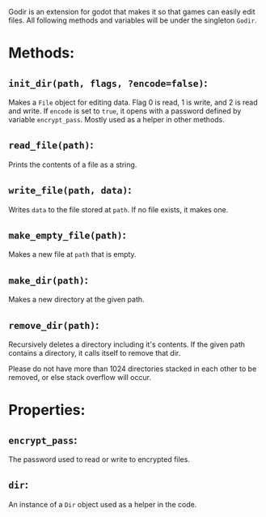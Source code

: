 Godir is an extension for godot that makes it so that games can easily edit files. All following methods and variables will be under the singleton `Godir`.

# Methods:


## `init_dir(path, flags, ?encode=false)`:
Makes a `File` object for editing data. Flag 0 is read, 1 is write, and 2 is read and write. If `encode` is set to `true`, it opens with a password defined by variable `encrypt_pass`. Mostly used as a helper in other methods.

## `read_file(path)`:
Prints the contents of a file as a string.

## `write_file(path, data)`:
Writes `data` to the file stored at `path`. If no file exists, it makes one.

## `make_empty_file(path)`:
Makes a new file at `path` that is empty.

## `make_dir(path)`:
Makes a new directory at the given path.

## `remove_dir(path)`:
Recursively deletes a directory including it's contents. If the given path contains a directory, it calls itself to remove that dir.

Please do not have more than 1024 directories stacked in each other to be removed, or else stack overflow will occur.

# Properties:

## `encrypt_pass`:
The password used to read or write to encrypted files.

## `dir`:
An instance of a `Dir` object used as a helper in the code.
